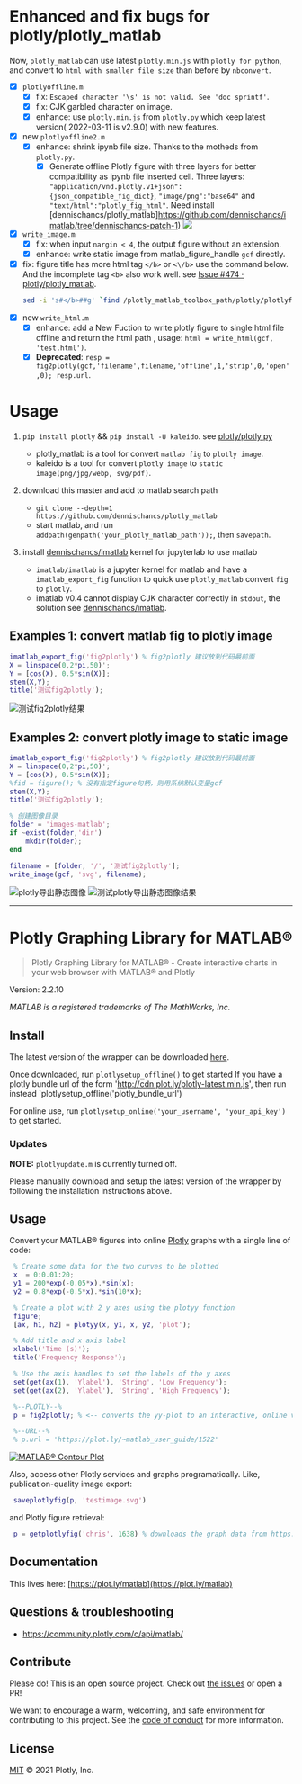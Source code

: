 # Enhanced and fix bugs for  plotly/plotly_matlab

Now, `plotly_matlab` can use latest `plotly.min.js` with `plotly for python`, and convert to `html with smaller file size` than before by `nbconvert`.

- [x] `plotlyoffline.m`
  - [x] fix: `Escaped character '\s' is not valid. See 'doc sprintf'`.
  - [x] fix: CJK garbled character on image.
  - [x] enhance: use `plotly.min.js` from `plotly.py` which keep latest version( 2022-03-11 is v2.9.0) with new features.
- [x] new `plotlyoffline2.m`
  - [x] enhance: shrink ipynb file size. Thanks to the motheds from `plotly.py`.
    - [x] Generate offline Plotly figure with three layers for better compatibility as ipynb file inserted cell. Three layers: `"application/vnd.plotly.v1+json": {json_compatible_fig_dict}`, `"image/png":"base64"` and `"text/html":"plotly_fig_html"`. Need install [dennischancs/plotly_matlab]https://github.com/dennischancs/imatlab/tree/dennischancs-patch-1) ![](https://images.weserv.nl?url=https://raw.githubusercontent.com/dennischancs/pic/main/img/202203120246485.png)
- [x] `write_image.m`
  - [x] fix: when input `nargin < 4`, the output figure without an extension.
  - [x] enhance: write static image from matlab_figure_handle `gcf` directly.
- [x] fix: figure title has more html tag `</b>` or `<\/b>` use the command below. And the incomplete tag `<b>` also work well. see [Issue #474 · plotly/plotly_matlab](https://github.com/plotly/plotly_matlab/issues/474).
     ```bash
     sed -i 's#</b>##g' `find /plotly_matlab_toolbox_path/plotly/plotlyfig_aux -name "*.m"`
     ```
- [x] new `write_html.m`
  - [x] enhance: add a New Fuction to write plotly figure to single html file offline and return the html path , usage: `html = write_html(gcf, 'test.html')`.
  - [x] **Deprecated**: `resp = fig2plotly(gcf,'filename',filename,'offline',1,'strip',0,'open',0); resp.url`.

# Usage

1. `pip install plotly` && `pip install -U kaleido`. see [plotly/plotly.py](https://github.com/plotly/plotly.py)
    - plotly_matlab is a tool for convert `matlab fig` to `plotly image`.
    - kaleido is a tool for convert `plotly image` to `static image(png/jpg/webp, svg/pdf)`.

2. download this master and add to matlab search path
    - `git clone --depth=1 https://github.com/dennischancs/plotly_matlab`
	- start matlab, and run `addpath(genpath('your_plotly_matlab_path'));`,  then `savepath`.

3. install [dennischancs/imatlab](https://github.com/dennischancs/imatlab/tree/dennischancs-patch-1) kernel for jupyterlab to use matlab 
    - `imatlab/imatlab` is a jupyter kernel for matlab  and have a `imatlab_export_fig` function to quick use `plotly_matlab` convert `fig` to `plotly`.
    - imatlab v0.4 cannot display CJK character correctly in `stdout`, the solution see [dennischancs/imatlab](https://github.com/dennischancs/imatlab).

## Examples 1: convert matlab fig to plotly image

```matlab
imatlab_export_fig('fig2plotly') % fig2plotly 建议放到代码最前面
X = linspace(0,2*pi,50)';
Y = [cos(X), 0.5*sin(X)];
stem(X,Y);
title('测试fig2plotly');
```

![测试fig2plotly结果](https://images.weserv.nl?url=https://raw.githubusercontent.com/dennischancs/pic/main/img/202203100459487.png)

## Examples 2: convert plotly image to static image 

```matlab
imatlab_export_fig('fig2plotly') % fig2plotly 建议放到代码最前面
X = linspace(0,2*pi,50)';
Y = [cos(X), 0.5*sin(X)];
%fid = figure(); % 没有指定figure句柄，则用系统默认变量gcf
stem(X,Y);
title('测试fig2plotly');

% 创建图像目录
folder = 'images-matlab';
if ~exist(folder,'dir')
    mkdir(folder);
end

filename = [folder, '/', '测试fig2plotly'];
write_image(gcf, 'svg', filename);
```

![plotly导出静态图像](https://images.weserv.nl?url=https://raw.githubusercontent.com/dennischancs/pic/main/img/202203100507633.png)
![测试plotly导出静态图像结果](https://images.weserv.nl?url=https://raw.githubusercontent.com/dennischancs/pic/main/img/202203100508154.svg)


-----------
# Plotly Graphing Library for MATLAB®

> Plotly Graphing Library for MATLAB® - Create interactive charts in your web browser with MATLAB® and Plotly

Version: 2.2.10

*MATLAB is a registered trademarks of The MathWorks, Inc.*

## Install

The latest version of the wrapper can be downloaded [here](https://github.com/plotly/MATLAB-Online/archive/master.zip).

Once downloaded, run `plotlysetup_offline()` to get started
If you have a plotly bundle url of the form 'http://cdn.plot.ly/plotly-latest.min.js', then run instead
`plotlysetup_offline('plotly_bundle_url')

For online use, run `plotlysetup_online('your_username', 'your_api_key')` to get started.

### Updates

**NOTE:** `plotlyupdate.m` is currently turned off.

Please manually download and setup the latest version
of the wrapper by following the installation instructions above.

## Usage

Convert your MATLAB® figures into online [Plotly](https://plot.ly) graphs with a single line of code:

```MATLAB
 % Create some data for the two curves to be plotted
 x  = 0:0.01:20;
 y1 = 200*exp(-0.05*x).*sin(x);
 y2 = 0.8*exp(-0.5*x).*sin(10*x);

 % Create a plot with 2 y axes using the plotyy function
 figure;
 [ax, h1, h2] = plotyy(x, y1, x, y2, 'plot');

 % Add title and x axis label
 xlabel('Time (s)');
 title('Frequency Response');

 % Use the axis handles to set the labels of the y axes
 set(get(ax(1), 'Ylabel'), 'String', 'Low Frequency');
 set(get(ax(2), 'Ylabel'), 'String', 'High Frequency');

 %--PLOTLY--%
 p = fig2plotly; % <-- converts the yy-plot to an interactive, online version.

 %--URL--%
 % p.url = 'https://plot.ly/~matlab_user_guide/1522'

```

[![MATLAB® Contour Plot](https://plot.ly/~matlab_user_guide/1522.png)](https://plot.ly/~matlab_user_guide/1522)

Also, access other Plotly services and graphs programatically. Like, publication-quality image export:

```MATLAB
 saveplotlyfig(p, 'testimage.svg')
```

and Plotly figure retrieval:

```MATLAB
 p = getplotlyfig('chris', 1638) % downloads the graph data from https://plot.ly/~chris/1638
```

## Documentation

This lives here: [https://plot.ly/matlab](https://plot.ly/matlab)

## Questions & troubleshooting

- https://community.plotly.com/c/api/matlab/

## Contribute

Please do! This is an open source project. Check out [the issues](https://github.com/plotly/MATLAB-Online/issues) or open a PR!

We want to encourage a warm, welcoming, and safe environment for contributing to this project. See the [code of conduct](CODE_OF_CONDUCT.md) for more information.

## License

[MIT](LICENSE) © 2021 Plotly, Inc.
